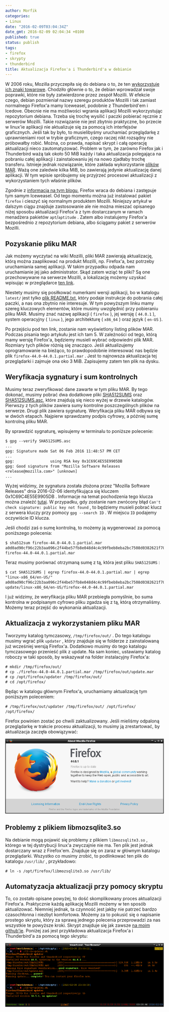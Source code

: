 ```yaml
---
author: Morfik
categories:
- Linux
date: "2016-02-09T03:04:34Z"
date_gmt: 2016-02-09 02:04:34 +0100
published: true
status: publish
tags:
- firefox
- skrypty
- thunderbird
title: Aktualizacja Firefox'a i Thunderbird'a w debianie
---
```


W 2006 roku, Mozilla przyczepiła się do debiana o to, że ten [wykorzystuje ich znaki
towarowe](https://en.wikipedia.org/wiki/Mozilla_Corporation_software_rebranded_by_the_Debian_project).
Chodziło głównie o to, że debian wprowadzał swoje poprawki, które nie były zatwierdzone przez zespół
Mozilli. W efekcie czego, debian pozmieniał nazwy szeregu produktów Mozilli i tak zamiast normalnego
Firefox'a mamy Iceweasel, podobnie z Thunderbird'em i Icedove. Obecnie nie ma możliwości wgrania
aplikacji Mozilli wykorzystując repozytorium debiana. Trzeba się trochę wysilić i paczki pobierać
ręcznie z serwerów Mozilli. Takie rozwiązanie nie jest zbytnio praktyczne, bo przecie w linux'ie
aplikacji nie aktualizuje się za pomocą ich interfejsów graficznych. Jeśli tak by było, to
musielibyśmy uruchamiać przeglądarkę z uprawnieniami root w trybie graficznym, czego raczej nikt
rozsądny nie próbowałby robić. Można, co prawda, napisać skrypt i całą operację aktualizacji nieco
zautomatyzować. Problem w tym, że zarówno Firefox jak i Thunderbird ważą tak około 50 MiB każdy i
taka aktualizacja polegająca na pobraniu całej aplikacji i zainstalowaniu jej na nowo zjadłaby
trochę transferu. Istnieje jednak rozwiązanie, które zakłada wykorzystanie [plików
MAR](https://wiki.mozilla.org/Software_Update:Manually_Installing_a_MAR_file). Ważą one zaledwie
kilka MiB, bo zawierają jedynie aktualizację danej aplikacji. W tym wpisie spróbujemy się przyjrzeć
procesowi aktualizacji z wykorzystaniem tych właśnie plików.

Zgodnie z [informacją na tym blogu](https://glandium.org/blog/?p=3622), Firefox wraca do debiana i
zastępuje tym samym Iceweasel. Od tego momentu można już instalować pakiet `firefox` i cieszyć się
normalnym produktem Mozilli. Niniejszy artykuł w dalszym ciągu znajduje zastosowanie ale nie można
mieszać opisanego niżej sposobu aktualizacji Firefox'a z tym dostarczanym w ramach menadżera
pakietów `apt`/`aptitude` . Zatem albo instalujemy Firefox'a bezpośrednio z repozytorium debiana,
albo ściągamy pakiet z serwerów Mozilli.

<!--more-->
## Pozyskanie pliku MAR

Jak możemy wyczytać na wiki Mozilli, pliki MAR zawierają aktualizację, którą można zaaplikować na
produkt Mozilli, np. Firefox'a, bez potrzeby uruchamiania samej aplikacji. W takim przypadku odpada
nam uruchamianie jej jako administrator. Skąd zatem wziąć te pliki? Są one przechowywane na serwerze
Mozilli, a lokalizację możemy uzyskać wpisując w przeglądarce [ten link](http://download.cdn.mozilla.net/pub/firefox/releases/44.0.1/update/linux-x86_64/en-US/).

Niestety musimy się posiłkować numerkami wersji aplikacji, bo w katalogu `latest/` jest tylko [plik
README.txt](http://download-origin.cdn.mozilla.net/pub/thunderbird/releases/latest/README.txt),
który podaje instrukcje do pobrania całej paczki, a nas ona zbytnio nie interesuje. W tym powyższym
linku mamy szereg kluczowych elementów, które musimy uwzględnić przy pobieraniu pliku MAR. Musimy
znać nazwę aplikacji ( `firefox` ), jej wersję ( `44.0.1` ), system operacyjny ( `linux` ), jego
architekturę ( `x86_64` ) oraz język ( `en-US` ).

Po przejściu pod ten link, zostanie nam wyświetlony listing plików MAR. Podczas pisania tego
artykułu jest ich tam 5. W zależności od tego, którą mamy wersję Firefox'a, będziemy musieli wybrać
odpowiedni plik MAR. Rozmiary tych plików różnią się znacząco. Jeśli aktualizujemy oprogramowanie na
bieżąco, to prawdopodobnie interesować nas będzie plik `firefox-44.0-44.0.1.partial.mar` . Jest to
najnowsza aktualizacja tej przeglądarki i zajmuje ona oko 3 MiB. Zapisujemy zatem ten plik na dysku.

## Weryfikacja sygnatury i sum kontrolnych

Musimy teraz zweryfikować dane zawarte w tym pliku MAR. By tego dokonać, musimy pobrać dwa dodatkowe
pliki [SHA512SUMS](http://download.cdn.mozilla.net/pub/firefox/releases/44.0.1/SHA512SUMS) oraz
[SHA512SUMS.asc](http://download.cdn.mozilla.net/pub/firefox/releases/44.0.1/SHA512SUMS.asc), które
znajdują się nieco wyżej w drzewie katalogów. Pierwszy z tych plików zawiera sumy kontrolne
poszczególnych plików na serwerze. Drugi plik zawiera sygnaturę. Weryfikacja pliku MAR odbywa się w
dwóch etapach. Najpierw sprawdzamy podpis cyfrowy, a później sumę kontrolną pliku MAR.

By sprawdzić sygnaturę, wpisujemy w terminalu to poniższe polecenie:

    $ gpg --verify SHA512SUMS.asc
    ...
    gpg: Signature made Sat 06 Feb 2016 11:48:57 PM CET
    ...
    gpg:                using RSA key 0x1C69C4E55E9905DB
    gpg: Good signature from "Mozilla Software Releases <release@mozilla.com>" [unknown]
    ...

Wyżej widzimy, że sygnatura została złożona przez "Mozilla Software Releases" dnia 2016-02-06
identyfikująca się kluczem 0x1C69C4E55E9905DB . Informacje na temat pochodzenia tego klucza można
znaleźć [tutaj](http://hearsum.ca/blog/mozilla-software-release-gpg-key-transition.html). W
przypadku, gdy zostanie nam zwrócony błąd `Can't check signature: public key not found` , to
będziemy musieli pobrać klucz z serwera kluczy przy pomocy `gpg --search ID` . W miejscu `ID`
podajemy oczywiście ID klucza.

Jeśli chodzi zaś o sumę kontrolną, to możemy ją wygenerować za pomocą poniższego polecenia:

    $ sha512sum firefox-44.0-44.0.1.partial.mar
    a0d0ad90cf96c22b3aa096c2f44be57fb8e048d4c4c99fbeb8eba2bc7508d0382621f708fe0a25e4790e71cb1d2eb327b266dbdb93a2c300167085c7bc6dd566  firefox-44.0-44.0.1.partial.mar

Teraz musimy porównać otrzymaną sumę z tą, która jest pliku `SHA512SUMS` :

    $ cat SHA512SUMS | egrep firefox-44.0-44.0.1.partial.mar | egrep "linux-x86_64/en-US/"
    a0d0ad90cf96c22b3aa096c2f44be57fb8e048d4c4c99fbeb8eba2bc7508d0382621f708fe0a25e4790e71cb1d2eb327b266dbdb93a2c300167085c7bc6dd566  update/linux-x86_64/en-US/firefox-44.0-44.0.1.partial.mar

I już widzimy, że weryfikacja pliku MAR przebiegła pomyślnie, bo suma kontrolna w podpisanym cyfrowo
pliku zgadza się z tą, którą otrzymaliśmy. Możemy teraz przejść do wykonania aktualizacji.

## Aktualizacja z wykorzystaniem pliku MAR

Tworzymy katalog tymczasowy, `/tmp/firefox/out/` . Do tego katalogu musimy wgrać plik `updater` ,
który znajduje się w folderze z zainstalowaną już wcześniej wersją Firefox'a. Dodatkowo musimy do
tego katalogu tymczasowego przenieść plik z update. Na sam koniec, ustawiamy katalog roboczy w taki
sposób, by wskazywał na folder instalacyjny Firefox'a:

    # mkdir /tmp/firefox/out/
    # cp ./firefox-44.0-44.0.1.partial.mar /tmp/firefox/out/update.mar
    # cp /opt/firefox/updater /tmp/firefox/out/
    # cd /opt/firefox/

Będąc w katalogu głównym Firefox'a, uruchamiamy aktualizację tym poniższym poleceniem:

    # /tmp/firefox/out/updater /tmp/firefox/out/ /opt/firefox/ /opt/firefox/

Firefox powinien zostać po chwili zaktualizowany. Jeśli mieliśmy odpaloną przeglądarkę w trakcie
procesu aktualizacji, to musimy ją zrestartować, by aktualizacja zaczęła obowiązywać:

![](/img/2016/02/1.aktualizacja-mozilla-firefox-about.png#big)

## Problemy z plikiem libmozsqlite3.so

Na debianie mogą pojawić się problemy z plikiem `libmozsqlite3.so` , którego w tej dystrybucji
linux'a zwyczajnie nie ma. Ten plik jest jednak dostarczany wraz z Firefox'em. Znajduje się on zaraz
w głównym katalogu przeglądarki. Wszystko co musimy zrobić, to podlinkować ten plik do katalogu
`/usr/lib/` , przykładowo:

    # ln -s /opt/firefox/libmozsqlite3.so /usr/lib/

## Automatyzacja aktualizacji przy pomocy skryptu

To, co zostało opisane powyżej, to dość skomplikowany proces aktualizacji Firefox'a. Praktycznie
każdą aplikację Mozilli możemy w ten sposób aktualizować. Niemniej jednak, ta czynność jest jakby
nie patrzeć bardzo czasochłonna i niezbyt komfortowa. Możemy za to pokusić się o napisanie prostego
skryptu, który za sprawą jednego polecenia przeprowadzi za nas wszystkie te powyższe kroki. Skrypt
znajduje się jak zawsze [na moim
github'ie](https://github.com/morfikov/files/blob/master/scripts/ff-tb-updater.sh). Poniżej zaś jest
przykładowa aktualizacja Firefox'a i Thunderbird'a za pomocą tego skryptu:

![](/img/2016/02/2skrypt-aktualizacja-mozilla-firefox-thunderbird.png#huge)
